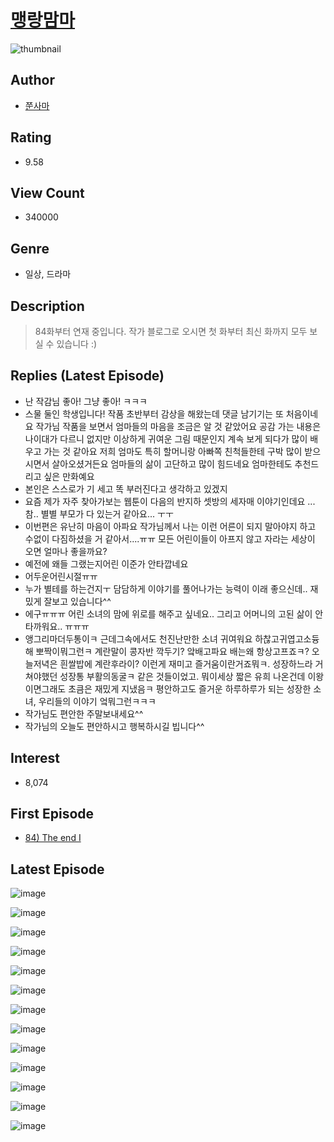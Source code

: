 # [맹랑맘마](https://comic.naver.com/bestChallenge/list?titleId=110477)
![thumbnail](https://image-comic.pstatic.net/user_contents_data/challenge_comic/2023/03/22/116294/upload_4050482310212041011_480x623.jpeg)

## Author
- [쭌사마](https://comic.naver.com/artistTitle?id=116294)

## Rating
- 9.58

## View Count
- 340000

## Genre
- 일상, 드라마

## Description
> 84화부터 연재 중입니다. 작가 블로그로 오시면 첫 화부터 최신 화까지 모두 보실 수 있습니다 :)

## Replies (Latest Episode)
- 난 작감님 좋아! 그냥 좋아! ㅋㅋㅋ
- 스물 둘인 학생입니다! 작품 초반부터 감상을 해왔는데 댓글 남기기는 또 처음이네요 작가님 작품을 보면서 엄마들의 마음을 조금은 알 것 같았어요 공감 가는 내용은 나이대가 다르니 없지만 이상하게 귀여운 그림 때문인지 계속 보게 되다가 많이 배우고 가는 것 같아요 저희 엄마도 특히 할머니랑 아빠쪽 친척들한테 구박 많이 받으시면서 살아오셨거든요 엄마들의 삶이 고단하고 많이 힘드네요 엄마한테도 추천드리고 싶은 만화예요
- 본인은 스스로가 기 세고 똑 부러진다고 생각하고 있겠지
- 요즘 제가 자주 찾아가보는 웹툰이 다음의 반지하 셋방의 세자매 이야기인데요 ... 참.. 별별 부모가 다 있는거 같아요... ㅜㅜ
- 이번편은 유난히 마음이 아파요 작가님께서 나는 이런 어른이 되지 말아야지 하고 수없이 다짐하셨을 거 같아서....ㅠㅠ 모든 어린이들이 아프지 않고 자라는 세상이 오면 얼마나 좋을까요?
- 예전에 왜들 그랬는지어린 이준가 안타깝네요
- 어두운어린시절ㅠㅠ
- 누가 별테를 하는건지ㅜ 담담하게 이야기를 풀어나가는 능력이 이래 좋으신데.. 재밌게 잘보고 있습니다^^
- 에구ㅠㅠㅠ 어린 소녀의 맘에 위로를 해주고 싶네요.. 그리고 어머니의 고된 삶이 안타까워요.. ㅠㅠㅠ
- 앵그리마더두통이ㅋ 근데그속에서도 천진난만한 소녀 귀여워요 하찮고귀엽고소듕해 뽀짝이뭐그런ㅋ 계란말이 콩자반 깍두기? 앜배고파요 배는왜 항상고프죠ㅋ? 오늘저녁은 흰쌀밥에 계란후라이? 이런게 재미고 즐거움이란거죠뭐ㅋ. 성장하느라 거쳐야했던 성장통 부활의동굴ㅋ 같은 것들이었고. 뭐이세상 짧은 유희 나온건데 이왕이면그래도 초큼은 재밌게 지냈음ㅋ 평안하고도 즐거운 하루하루가 되는 성장한 소녀, 우리들의 이야기 엌뭐그런ㅋㅋㅋ
- 작가님도 편안한 주말보내세요^^
- 작가님의 오늘도 편안하시고 행복하시길 빕니다^^

## Interest
- 8,074

## First Episode
- [84) The end Ⅰ](https://comic.naver.com/bestChallenge/detail?titleId=110477&no=152)

## Latest Episode
![image](https://image-comic.pstatic.net/user_contents_data/challenge_comic/2023/05/19/116294/upload_7365416396569928292.jpeg)

![image](https://image-comic.pstatic.net/user_contents_data/challenge_comic/2023/05/19/116294/upload_3760616972332970034.jpeg)

![image](https://image-comic.pstatic.net/user_contents_data/challenge_comic/2023/05/19/116294/upload_4121131446984456505.jpeg)

![image](https://image-comic.pstatic.net/user_contents_data/challenge_comic/2023/05/24/116294/upload_3991095496779391586.jpeg)

![image](https://image-comic.pstatic.net/user_contents_data/challenge_comic/2023/05/19/116294/upload_7220730574790484790.jpeg)

![image](https://image-comic.pstatic.net/user_contents_data/challenge_comic/2023/05/19/116294/upload_3486406478311679536.jpeg)

![image](https://image-comic.pstatic.net/user_contents_data/challenge_comic/2023/05/19/116294/upload_7234250379430933298.jpeg)

![image](https://image-comic.pstatic.net/user_contents_data/challenge_comic/2023/05/19/116294/upload_3905853666514002738.jpeg)

![image](https://image-comic.pstatic.net/user_contents_data/challenge_comic/2023/05/19/116294/upload_7219611482460666168.jpeg)

![image](https://image-comic.pstatic.net/user_contents_data/challenge_comic/2023/05/19/116294/upload_7221071414889099572.jpeg)

![image](https://image-comic.pstatic.net/user_contents_data/challenge_comic/2023/05/19/116294/upload_7147882638120989241.jpeg)

![image](https://image-comic.pstatic.net/user_contents_data/challenge_comic/2023/05/19/116294/upload_3690248207519332451.jpeg)

![image](https://image-comic.pstatic.net/user_contents_data/challenge_comic/2023/05/19/116294/upload_3977633079885117284.jpeg)
